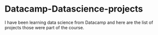 # Datacamp-Datascience-projects
I have been learning data science from Datacamp and here are the list of projects those were part of the course.

